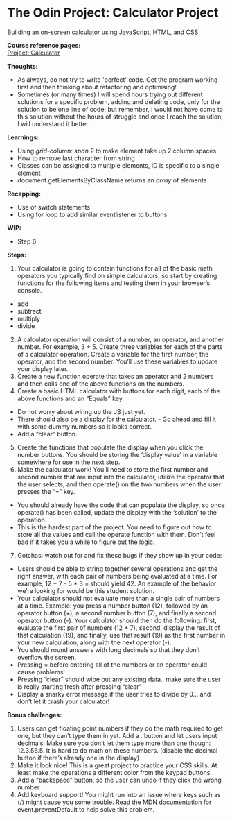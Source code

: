 # The Odin Project: Calculator Project

Building an on-screen calculator using JavaScript, HTML, and CSS

**Course reference pages:** \
[Project: Calculator](https://www.theodinproject.com/lessons/foundations-calculator)

**Thoughts:**
- As always, do not try to write 'perfect' code. Get the program working first and then thinking about refactoring and optimising!
- Sometimes (or many times) I will spend hours trying out different solutions for a specific problem, adding and deleting code, only for the solution to be one line of code; but remember, I would not have come to this solution without the hours of struggle and once I reach the solution, I will understand it better.

**Learnings:**
- Using *grid-column: span 2* to make element take up 2 column spaces
- How to remove last character from string
- Classes can be assigned to multiple elements, ID is specific to a single element
- document.getElementsByClassName returns an *array* of elements

**Recapping:**
- Use of switch statements
- Using for loop to add similar eventlistener to buttons

**WIP:**
- Step 6

**Steps:**
1. Your calculator is going to contain functions for all of the basic math operators you typically find on simple calculators, so start by creating functions for the following items and testing them in your browser’s console.
- add
- subtract
- multiply
- divide
2. A calculator operation will consist of a number, an operator, and another number. For example, 3 + 5. Create three variables for each of the parts of a calculator operation. Create a variable for the first number, the operator, and the second number. You’ll use these variables to update your display later.
3. Create a new function operate that takes an operator and 2 numbers and then calls one of the above functions on the numbers.
4. Create a basic HTML calculator with buttons for each digit, each of the above functions and an “Equals” key.
- Do not worry about wiring up the JS just yet.
- There should also be a display for the calculator. - Go ahead and fill it with some dummy numbers so it looks correct.
- Add a “clear” button.
5. Create the functions that populate the display when you click the number buttons. You should be storing the ‘display value’ in a variable somewhere for use in the next step.
6. Make the calculator work! You’ll need to store the first number and second number that are input into the calculator, utilize the operator that the user selects, and then operate() on the two numbers when the user presses the “=” key.
- You should already have the code that can populate the display, so once operate() has been called, update the display with the ‘solution’ to the operation.
- This is the hardest part of the project. You need to figure out how to store all the values and call the operate function with them. Don’t feel bad if it takes you a while to figure out the logic.
7. Gotchas: watch out for and fix these bugs if they show up in your code:
- Users should be able to string together several operations and get the right answer, with each pair of numbers being evaluated at a time. For example, 12 + 7 - 5 * 3 = should yield 42. An example of the behavior we’re looking for would be this student solution.
- Your calculator should not evaluate more than a single pair of numbers at a time. Example: you press a number button (12), followed by an operator button (+), a second number button (7), and finally a second operator button (-). Your calculator should then do the following: first, evaluate the first pair of numbers (12 + 7), second, display the result of that calculation (19), and finally, use that result (19) as the first number in your new calculation, along with the next operator (-).
- You should round answers with long decimals so that they don’t overflow the screen.
- Pressing = before entering all of the numbers or an operator could cause problems!
- Pressing “clear” should wipe out any existing data.. make sure the user is really starting fresh after pressing “clear”
- Display a snarky error message if the user tries to divide by 0… and don’t let it crash your calculator!

**Bonus challenges:**
1. Users can get floating point numbers if they do the math required to get one, but they can’t type them in yet. Add a . button and let users input decimals! Make sure you don’t let them type more than one though: 12.3.56.5. It is hard to do math on these numbers. (disable the decimal button if there’s already one in the display)
2. Make it look nice! This is a great project to practice your CSS skills. At least make the operations a different color from the keypad buttons.
3. Add a “backspace” button, so the user can undo if they click the wrong number.
4. Add keyboard support! You might run into an issue where keys such as (/) might cause you some trouble. Read the MDN documentation for event.preventDefault to help solve this problem.
